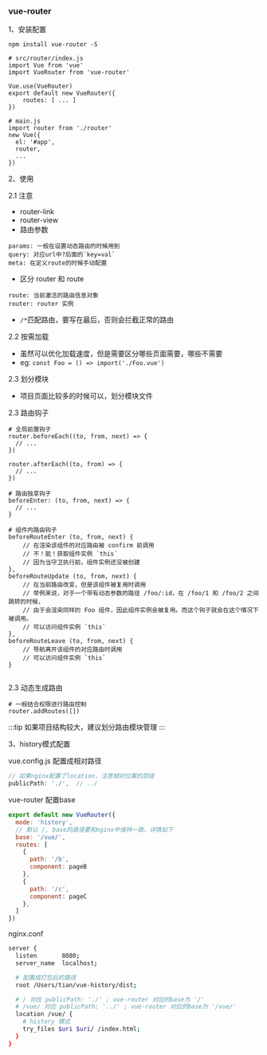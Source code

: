 

### vue-router
1、安装配置
```
npm install vue-router -S

# src/router/index.js
import Vue from 'vue'
import VueRouter from 'vue-router'

Vue.use(VueRouter)
export default new VueRouter({
    routes: [ ... ]
})

# main.js
import router from './router'
new Vue({
  el: '#app',
  router,
  ...
})
```
2、使用

2.1 注意
- router-link
- router-view
- 路由参数
```
params: 一般在设置动态路由的时候用到
query: 对应url中?后面的`key=val`
meta: 在定义route的时候手动配置
```
- 区分 router 和 route
```
route: 当前激活的路由信息对象
router: router 实例
```
- `/*`匹配路由，要写在最后，否则会拦截正常的路由

2.2 按需加载
- 虽然可以优化加载速度，但是需要区分哪些页面需要，哪些不需要
- eg: `const Foo = () => import('./Foo.vue')`

2.3 划分模块
- 项目页面比较多的时候可以，划分模块文件

2.3 路由钩子
```
# 全局前置钩子
router.beforeEach((to, from, next) => {
  // ...
})

router.afterEach((to, from) => {
  // ...
})

# 路由独享钩子
beforeEnter: (to, from, next) => {
  // ...
}

# 组件内路由钩子
beforeRouteEnter (to, from, next) {
    // 在渲染该组件的对应路由被 confirm 前调用
    // 不！能！获取组件实例 `this`
    // 因为当守卫执行前，组件实例还没被创建
},
beforeRouteUpdate (to, from, next) {
    // 在当前路由改变，但是该组件被复用时调用
    // 举例来说，对于一个带有动态参数的路径 /foo/:id，在 /foo/1 和 /foo/2 之间跳转的时候，
    // 由于会渲染同样的 Foo 组件，因此组件实例会被复用。而这个钩子就会在这个情况下被调用。
    // 可以访问组件实例 `this`
},
beforeRouteLeave (to, from, next) {
    // 导航离开该组件的对应路由时调用
    // 可以访问组件实例 `this`
}


```

2.3 动态生成路由

```
# 一般结合权限进行路由控制
router.addRoutes([])
```

:::tip
如果项目结构较大，建议划分路由模块管理
:::

3、history模式配置

vue.config.js 配置成相对路径
```js
// 如果nginx配置了location，注意相对位置的层级
publicPath: './',  // ../
```

vue-router 配置base
```js
export default new VueRouter({
  mode: 'history',
  // 默认 /, base的路径要和nginx中保持一致，详情如下
  base: '/vue/',
  routes: [
    {
      path: '/b',
      component: pageB
    },
    {
      path: '/c',
      component: pageC
    },
  ]
})
```

nginx.conf
```bash
server {
  listen       8080;
  server_name  localhost;

  # 配置成打包后的路径
  root /Users/tian/vue-history/dist;

  # / 对应 publicPath: './' ; vue-router 对应的base为 '/'
  # /vue/ 对应 publicPath: '../' ; vue-router 对应的base为 '/vue/'
  location /vue/ { 
    # history 模式
    try_files $uri $uri/ /index.html;
  }
}
```
